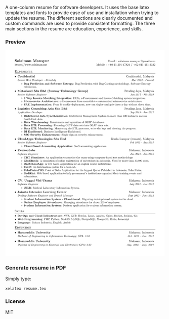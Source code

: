 A one-column resume for software developers. It uses the base latex templates and fonts to provide ease of use and installation when trying to update the resume. The different sections are clearly documented and custom commands are used to provide consistent formatting. The three main sections in the resume are education, experience, and skills.

### Preview
![Resume Screenshot](/resume_preview.jpg)

### Generate resume in PDF
Simply type:
```
xelatex resume.tex
```

### License
MIT
